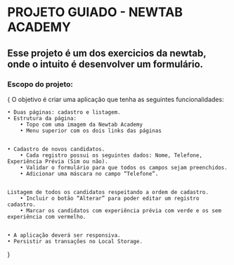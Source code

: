 # PROJETO GUIADO - NEWTAB ACADEMY

## Esse projeto é um dos exercicios da newtab, onde o intuito é desenvolver um formulário.

### Escopo do projeto:

{
    O objetivo é criar uma aplicação que tenha as seguintes funcionalidades:

    • Duas páginas: cadastro e listagem.
    • Estrutura da página:
        • Topo com uma imagem da Newtab Academy
        • Menu superior com os dois links das páginas


    • Cadastro de novos candidatos. 
        • Cada registro possui os seguintes dados: Nome, Telefone, Experiência Prévia (Sim ou não).
        • Validar o formulário para que todos os campos sejam preenchidos.
        • Adicionar uma máscara no campo “Telefone”.


    Listagem de todos os candidatos respeitando a ordem de cadastro.
        • Incluir o botão “Alterar” para poder editar um registro cadastro.
        • Marcar os candidatos com experiência prévia com verde e os sem experiência com vermelho.


    • A aplicação deverá ser responsiva.
    • Persistir as transações no Local Storage.
}